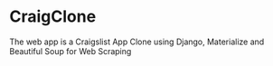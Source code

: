 # CraigClone

The web app is a Craigslist App Clone using Django, Materialize and Beautiful Soup for Web Scraping
